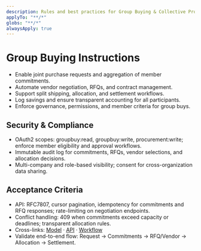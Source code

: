 ```yaml
---
description: Rules and best practices for Group Buying & Collective Procurement in TOSS ERP III
applyTo: "**/*"
globs: "**/*"
alwaysApply: true
---
```


# Group Buying Instructions
- Enable joint purchase requests and aggregation of member commitments.
- Automate vendor negotiation, RFQs, and contract management.
- Support split shipping, allocation, and settlement workflows.
- Log savings and ensure transparent accounting for all participants.
- Enforce governance, permissions, and member criteria for group buys.

## Security & Compliance
- OAuth2 scopes: groupbuy:read, groupbuy:write, procurement:write; enforce member eligibility and approval workflows.
- Immutable audit log for commitments, RFQs, vendor selections, and allocation decisions.
- Multi-company and role-based visibility; consent for cross-organization data sharing.

## Acceptance Criteria
- API: RFC7807, cursor pagination, idempotency for commitments and RFQ responses; rate-limiting on negotiation endpoints.
- Conflict handling: 409 when commitments exceed capacity or deadlines; transparent allocation rules.
- Cross-links: [Model](mdc:docs/models/groupbuy.model.md) · [API](mdc:docs/api-specs/groupbuy.openapi.md) · [Workflow](mdc:docs/architecture/groupbuy.workflow.md)
- Validate end-to-end flow: Request → Commitments → RFQ/Vendor → Allocation → Settlement.
